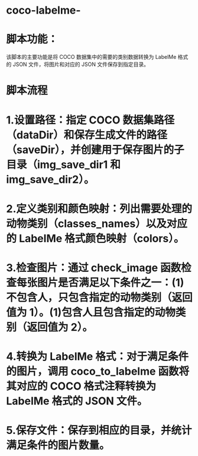 # coco-labelme-
#  脚本功能：
该脚本的主要功能是将 COCO 数据集中的需要的类别数据转换为 LabelMe 格式的 JSON 文件，将图片和对应的 JSON 文件保存到指定目录。
#  脚本流程
# 1.设置路径：指定 COCO 数据集路径（dataDir）和保存生成文件的路径（saveDir），并创建用于保存图片的子目录（img_save_dir1 和 img_save_dir2）。
# 2.定义类别和颜色映射：列出需要处理的动物类别（classes_names）以及对应的 LabelMe 格式颜色映射（colors）。
# 3.检查图片：通过 check_image 函数检查每张图片是否满足以下条件之一：(1)不包含人，只包含指定的动物类别（返回值为 1）。(1)包含人且包含指定的动物类别（返回值为 2）。
# 4.转换为 LabelMe 格式：对于满足条件的图片，调用 coco_to_labelme 函数将其对应的 COCO 格式注释转换为 LabelMe 格式的 JSON 文件。
# 5.保存文件：保存到相应的目录，并统计满足条件的图片数量。
